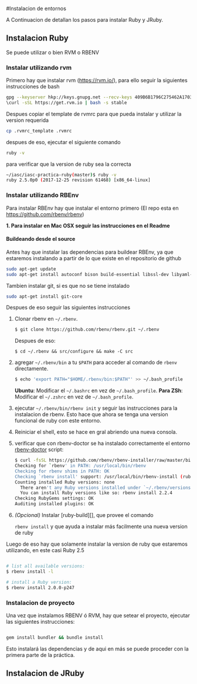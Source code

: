 #Instalacion de entornos

A Continuacion de detallan los pasos para instalar Ruby y JRuby.

## Instalacion Ruby

Se puede utilizar o bien RVM o RBENV

### Instalar utilizando rvm

Primero hay que instalar rvm (https://rvm.io/), para ello seguir la siguientes instrucciones de bash

```bash
gpg --keyserver hkp://keys.gnupg.net --recv-keys 409B6B1796C275462A1703113804BB82D39DC0E3 7D2BAF1CF37B13E2069D6956105BD0E739499BDB
\curl -sSL https://get.rvm.io | bash -s stable
```

Despues copiar el template de rvmrc para que pueda instalar y utilizar la version requerida

```bash
cp .rvmrc_template .rvmrc
```

despues de eso, ejecutar el siguiente comando 

```bash
ruby -v
```

para verificar que la version de ruby sea la correcta

```bash
~/iasc/iasc-practica-ruby(master)$ ruby -v
ruby 2.5.0p0 (2017-12-25 revision 61468) [x86_64-linux]
```

### Instalar utilizando RBEnv


Para instalar RBEnv hay que instalar el entorno primero (El repo esta en https://github.com/rbenv/rbenv)

**1. Para instalar en Mac OSX seguir las instrucciones en el Readme**

#### Buildeando desde el source

Antes hay que instalar las dependencias para buildear RBEnv, ya que estaremos instalando a partir de lo que existe en el
repositorio de github

``` bash
sudo apt-get update
sudo apt-get install autoconf bison build-essential libssl-dev libyaml-dev libreadline6-dev zlib1g-dev libncurses5-dev libffi-dev libgdbm3 libgdbm-dev
```

Tambien instalar git, si es que no se tiene instalado 

```bash
sudo apt-get install git-core
```

Despues de eso seguir las siguientes instrucciones

1. Clonar rbenv en `~/.rbenv`.

    ~~~ sh
    $ git clone https://github.com/rbenv/rbenv.git ~/.rbenv
    ~~~

    Despues de eso:

    ~~~
    $ cd ~/.rbenv && src/configure && make -C src
    ~~~

2. agregar `~/.rbenv/bin` a tu `$PATH` para acceder al comando de `rbenv` directamente.

    ~~~ sh
    $ echo 'export PATH="$HOME/.rbenv/bin:$PATH"' >> ~/.bash_profile
    ~~~

    **Ubuntu**: Modificar el `~/.bashrc` en vez de `~/.bash_profile`.
    **Para ZSh**: Modificar el `~/.zshrc` en vez de `~/.bash_profile`.

3. ejecutar `~/.rbenv/bin/rbenv init` y seguir las instrucciones para la instalacion de rbenv. Esto hace que ahora se tenga
una version funcional de ruby con este entorno.

4. Reiniciar el shell, esto se hace en gral abriendo una nueva consola.

5. verificar que con rbenv-doctor se ha instalado correctamente el entorno
   [rbenv-doctor](https://github.com/rbenv/rbenv-installer/blob/master/bin/rbenv-doctor) script:

    ~~~ sh
    $ curl -fsSL https://github.com/rbenv/rbenv-installer/raw/master/bin/rbenv-doctor | bash
    Checking for `rbenv' in PATH: /usr/local/bin/rbenv
    Checking for rbenv shims in PATH: OK
    Checking `rbenv install' support: /usr/local/bin/rbenv-install (ruby-build 20170523)
    Counting installed Ruby versions: none
      There aren't any Ruby versions installed under `~/.rbenv/versions'.
      You can install Ruby versions like so: rbenv install 2.2.4
    Checking RubyGems settings: OK
    Auditing installed plugins: OK
    ~~~

6. _(Opcional)_ Instalar [ruby-build][], que provee el comando

   `rbenv install` y que ayuda a instalar más facilmente una nueva version de ruby
   

Luego de eso hay que solamente instalar la version de ruby que estaremos utilizando, en este casi Ruby 2.5

```bash

# list all available versions:
$ rbenv install -l

# install a Ruby version:
$ rbenv install 2.0.0-p247

```
  
### Instalacion de proyecto

Una vez que instalamos RBENV ó RVM, hay que setear el proyecto, ejecutar las siguientes instrucciones:

```bash

gem install bundler && bundle install

```

Esto instalará las dependencias y de aqui en más se puede proceder con la primera parte de la práctica.

## Instalacion de JRuby